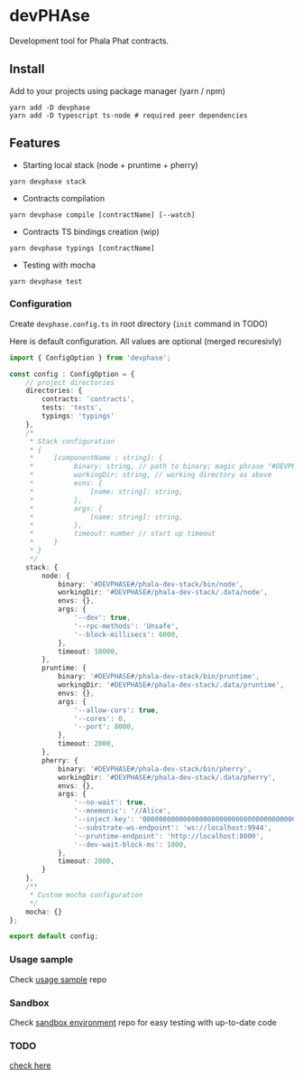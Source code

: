 # devPHAse
Development tool for Phala Phat contracts.

<!--
![](https://img.shields.io/badge/Coverage-97%25-83A603.svg?prefix=$coverage$)
-->

## Install

Add to your projects using package manager (yarn / npm)

```shell
yarn add -D devphase
yarn add -D typescript ts-node # required peer dependencies
```

## Features

- Starting local stack (node + pruntime + pherry)
```shell
yarn devphase stack
```

- Contracts compilation
```shell
yarn devphase compile [contractName] [--watch]
```

- Contracts TS bindings creation (wip)
```shell
yarn devphase typings [contractName]
```

- Testing with mocha
```shell
yarn devphase test
```

### Configuration
Create `devphase.config.ts` in root directory (`init` command in TODO)

Here is default configuration. All values are optional (merged recuresivly)
```ts
import { ConfigOption } from 'devphase';

const config : ConfigOption = {
    // project directories
    directories: {
        contracts: 'contracts',
        tests: 'tests',
        typings: 'typings'
    },
    /*
     * Stack configuration
     * {
     *     [componentName : string]: {
     *          binary: string, // path to binary; magic phrase "#DEVPHASE#" is replaced with package root dir
     *          workingDir: string, // working directory as above
     *          evns: {
     *              [name: string]: string,
     *          },
     *          args: {
     *              [name: string]: string,
     *          },
     *          timeout: number // start up timeout
     *     }
     * }
     */
    stack: {
        node: {
            binary: '#DEVPHASE#/phala-dev-stack/bin/node',
            workingDir: '#DEVPHASE#/phala-dev-stack/.data/node',
            envs: {},
            args: {
                '--dev': true,
                '--rpc-methods': 'Unsafe',
                '--block-millisecs': 6000,
            },
            timeout: 10000,
        },
        pruntime: {
            binary: '#DEVPHASE#/phala-dev-stack/bin/pruntime',
            workingDir: '#DEVPHASE#/phala-dev-stack/.data/pruntime',
            envs: {},
            args: {
                '--allow-cors': true,
                '--cores': 0,
                '--port': 8000,
            },
            timeout: 2000,
        },
        pherry: {
            binary: '#DEVPHASE#/phala-dev-stack/bin/pherry',
            workingDir: '#DEVPHASE#/phala-dev-stack/.data/pherry',
            envs: {},
            args: {
                '--no-wait': true,
                '--mnemonic': '//Alice',
                '--inject-key': '0000000000000000000000000000000000000000000000000000000000000001',
                '--substrate-ws-endpoint': 'ws://localhost:9944',
                '--pruntime-endpoint': 'http://localhost:8000',
                '--dev-wait-block-ms': 1000,
            },
            timeout: 2000,
        }
    },
    /**
     * Custom mocha configuration
     */
    mocha: {}
};

export default config;
```

### Usage sample
Check [usage sample](https://github.com/l00k/devphase-usage-sample) repo

### Sandbox
Check [sandbox environment](https://github.com/l00k/devphase-sandbox) repo for easy testing with up-to-date code

### TODO
[check here](./TODO.md)
